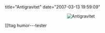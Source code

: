 title="Antigravitet"
date="2007-03-13 19:59:09"
<div align="center"><img src='http://pjatt.net/images/2007/03/antigravitykitty.gif' alt='Antigravitet'  /></div>

[[!tag  humor---tester
